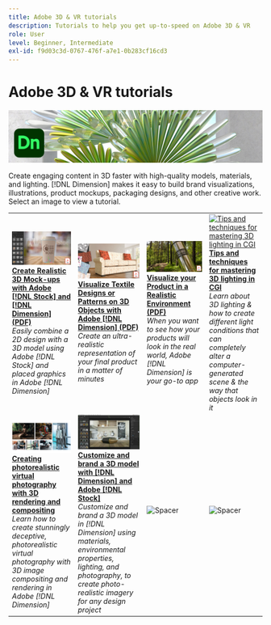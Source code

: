 ```yaml
---
title: Adobe 3D & VR tutorials
description: Tutorials to help you get up-to-speed on Adobe 3D & VR
role: User
level: Beginner, Intermediate
exl-id: f9d03c3d-0767-476f-a7e1-0b283cf16cd3
---
```

# Adobe 3D & VR tutorials

![Creative Cloud Hero Image](../assets/Dimenio.jpg)

Create engaging content in 3D faster with high-quality models, materials, and lighting. [!DNL Dimension] makes it easy to build brand visualizations, illustrations, product mockups, packaging designs, and other creative work. Select an image to view a tutorial.

<table>
<tr>
 <td>
   <a href="assets/CreateRealistic3DMockupswithAdobeStockandDimension.pdf">
      <img alt="Create Realistic 3D Mock-ups with Adobe [!DNL Stock] and [!DNL Dimension]" src="assets/CreateRealistic3DMockupswithAdobeStockandDimension.jpg" />
   </a>
    <div>
   <a href="assets/CreateRealistic3DMockupswithAdobeStockandDimension.pdf"><strong>Create Realistic 3D Mock-ups with Adobe [!DNL Stock] and [!DNL Dimension] (PDF)</strong></a>
    </div>
    <em>Easily combine a 2D design with a 3D model using Adobe [!DNL Stock] and placed graphics in Adobe [!DNL Dimension]</em>
    <br>
  </td>
  <td>
   <a href="assets/VisualizeTextileDesignsorPatternson3DObjectswithAdobeDimension.pdf">
      <img alt="Visualize Textile Designs or Patterns on 3D Objects with Adobe [!DNL Dimension]" src="assets/VisualizeTextileDesignsorPatternson3DObjectswithAdobeDimension.jpg" />
   </a>
    <div>
   <a href="assets/VisualizeTextileDesignsorPatternson3DObjectswithAdobeDimension.pdf"><strong>Visualize Textile Designs or Patterns on 3D Objects with Adobe [!DNL Dimension] (PDF)</strong></a>
    </div>
    <em>Create an ultra-realistic representation of your final product in a matter of minutes</em>
    <br>
  </td>
  <td>
   <a href="../cce/assets/VisualizeyourProductinaRealisticEnvironment.pdf">
      <img alt="Visualize your Product in a Realistic Environment" src="assets/VisualizeyourProductinaRealisticEnvironment.jpg" />
   </a>
    <div>
   <a href="../cce/assets/VisualizeyourProductinaRealisticEnvironment.pdf"><strong>Visualize your Product in a Realistic Environment (PDF)</strong></a>
    </div>
    <em>When you want to see how your products will look in the real world, Adobe [!DNL Dimension] is your go-to app</em>
    <br>
  </td>
  <td>
   <a href="mastering3dlighting.md">
      <img alt="Tips and techniques for mastering 3D lighting in CGI" src="assets/Mastering3dlighting_1.gif" />
   </a>
    <div>
   <a href="mastering3dlighting.md"><strong>Tips and techniques for mastering 3D lighting in CGI</strong></a>
    </div>
    <em>Learn about 3D lighting & how to create different light conditions that can completely alter a computer-generated scene & the way that objects look in it</em>
    <br>
  </td>
</tr>
<tr>
  <td>
   <a href="photorealistic.md">
      <img alt="Creating photorealistic virtual photography with 3D rendering and compositing" src="assets/Photorealistic_TOC.png" />
   </a>
    <div>
   <a href="photorealistic.md"><strong>Creating photorealistic virtual photography with 3D rendering and compositing</strong></a>
    </div>
    <em>Learn how to create stunningly deceptive, photorealistic virtual photography with 3D image compositing and rendering in Adobe [!DNL Dimension]</em>
    <br>
  </td>
  <td>
   <a href="3ddimensionstock.md">
      <img alt="Customize and brand a 3D model with [!DNL Dimension] and Adobe [!DNL Stock]" src="assets/3ddimensionstock.jpg" />
   </a>
    <div>
   <a href="3ddimensionstock.md"><strong>Customize and brand a 3D model with [!DNL Dimension] and Adobe [!DNL Stock]</strong></a>
    </div>
    <em>Customize and brand a 3D model in [!DNL Dimension] using materials, environmental properties, lighting, and photography, to create photo-realistic imagery for any design project</em>
    <br>
  </td>
  <td>
    <img alt="Spacer" src="../assets/Grayspacer.png" />
    <div>
    <br>
  </td>
  <td>
    <img alt="Spacer" src="../assets/Grayspacer.png" />
    <div>
    <br>
  </td>
</tr>
</table>
